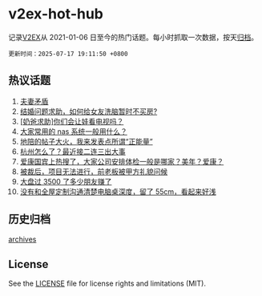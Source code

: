 # v2ex-hot-hub

 记录[V2EX](https://www.v2ex.com/)从 2021-01-06 日至今的热门话题。每小时抓取一次数据，按天[归档](archives)。

`更新时间：2025-07-17 19:11:50 +0800`

## 热议话题

1. [夫妻矛盾](https://www.v2ex.com/t/1145809)
1. [结婚问题求助，如何给女友洗脑暂时不买房?](https://www.v2ex.com/t/1145785)
1. [[奶爸求助]你们会让娃看电视吗？](https://www.v2ex.com/t/1145730)
1. [大家常用的 nas 系统一般用什么？](https://www.v2ex.com/t/1145720)
1. [地陪的帖子大火，我来发表点所谓“正能量”](https://www.v2ex.com/t/1145744)
1. [杭州怎么了？最近接二连三出大事](https://www.v2ex.com/t/1145713)
1. [爱康国宾上热搜了，大家公司安排体检一般是哪家？美年？爱康？](https://www.v2ex.com/t/1145721)
1. [被裁后，项目无法进行，前老板被甲方礼貌问候](https://www.v2ex.com/t/1145703)
1. [大盘过 3500 了多少朋友赚了](https://www.v2ex.com/t/1145712)
1. [没有和全屋定制沟通清楚电脑桌深度，留了 55cm，看起来好浅](https://www.v2ex.com/t/1145708)

## 历史归档

[archives](archives)

## License

See the [LICENSE](LICENSE) file for license rights and limitations (MIT).
